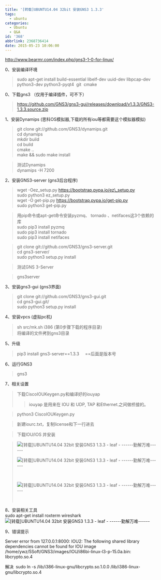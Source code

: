 ```yaml
---
title: '[转载]UBUNTU14.04 32bit 安装GNS3 1.3.3'
tags:
  - ubuntu
categories:
  - Ubuntu
  - Q&A
id: '368'
abbrlink: 2368736414
date: 2015-05-23 10:06:00
---
```


http://www.bearmr.com/index.php/gns3-1-0-for-linux/  
  
0、安装编译环境  

> sudo apt-get install build-essential libelf-dev uuid-dev libpcap-dev python3-dev python3-pyqt4  git  cmake  
>   

0、下载gns3 （仅用于编译插件，可不下）  

> https://github.com/GNS3/gns3-gui/releases/download/v1.3.3/GNS3-1.3.3.source.zip  

  
1、安装Dynamips (思科OS模拟器,下载的所有iou等都需要这个模拟器模拟)  

> git clone git://github.com/GNS3/dynamips.git  
> cd dynamips  
> mkdir build  
> cd build  
> cmake ..  
> make && sudo make install  
>   

> 测试Dynamips  
> dynamips -H 7200  

  
2、安装GNS3-server (gns3后台程序)  

> wget -Oez\_setup.py https://bootstrap.pypa.io/ez\_setup.py  
> sudo python3 ez\_setup.py  
> wget -O get-pip.py https://bootstrap.pypa.io/get-pip.py  
> sudo python3 get-pip.py  

> 用pip命令或apt-get命令安装pyzmq、 tornado 、netifaces这3个依赖的库  
> sudo pip3 install pyzmq  
> sudo pip3 install tornado  
> sudo pip3 install netifaces  

  

> git clone git://github.com/GNS3/gns3-server.git  
> cd gns3-server/  
> sudo python3 setup.py install  

  

> 测试GNS 3-Server  

> gns3server  

  
3、安装gns3-gui (gns3界面)  

> git clone git://github.com/GNS3/gns3-gui.git  
> cd gns3-gui.git/  
> sudo python3 setup.py install  

  
4、安装vpcs (虚拟pc机)  

> sh src/mk.sh i386 (第0步骤下载的程序目录)  
> 将编译的文件拷到gns3目录  

  
5、升级  

> pip3 install gns3-server==1.3.3     ==后面是版本号  

  
  
6、运行GNS3  

> gns3  

  
7、相关设置  

> 下载CiscoIOUKeygen.py和编译好的iouyap  
> 
> > iouyap 是用来在 IOU 和 UDP, TAP 和Ethernet.之间做桥接的。  

>   
> python3 CiscoIOUKeygen.py  

> 新建iourc.txt，复制license和下一行进去  

  

> 下载IOU/IOS 并安装  

> ![[转载]UBUNTU14.04 32bit 安装GNS3 1.3.3 - leaf - ------勤解万难------](http://img1.ph.126.net/2r7FulZfj_7UBol-puv0OA==/643733271755249902.png "[转载]UBUNTU14.04 32bit 安装GNS3 1.3.3 - leaf - ------勤解万难------")
> 
>   
> 
> ![[转载]UBUNTU14.04 32bit 安装GNS3 1.3.3 - leaf - ------勤解万难------](http://img2.ph.126.net/1EAb_LGBwUUWHmZyRKadJA==/1172343278017882178.png "[转载]UBUNTU14.04 32bit 安装GNS3 1.3.3 - leaf - ------勤解万难------")
> 
>   
> 
> ![[转载]UBUNTU14.04 32bit 安装GNS3 1.3.3 - leaf - ------勤解万难------](http://img0.ph.126.net/VqehHsnYhAutTxCYl5Yaaw==/6619482211677763503.png "[转载]UBUNTU14.04 32bit 安装GNS3 1.3.3 - leaf - ------勤解万难------")
> 
>  

8、安装相关工具  
sudo apt-get install roxterm wireshark  
![[转载]UBUNTU14.04 32bit 安装GNS3 1.3.3 - leaf - ------勤解万难------](http://img0.ph.126.net/IKhsUkL3hVU3kSvSGpQqQw==/6630143076420477582.png "[转载]UBUNTU14.04 32bit 安装GNS3 1.3.3 - leaf - ------勤解万难------")  

  

9、错误提示

Server error from 127.0.0.1:8000: IOU2: The following shared library dependencies cannot be found for IOU image /home/ywz/5Soft/GNS3/images/IOU/i86bi-linux-l3-p-15.0a.bin: libcrypto.so.4

  

解决  sudo ln -s /lib/i386-linux-gnu/libcrypto.so.1.0.0 /lib/i386-linux-gnu/libcrypto.so.4